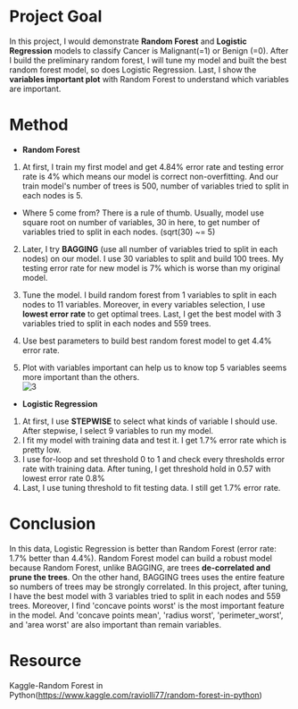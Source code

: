 # Project Goal  
In this project, I would demonstrate <b>Random Forest</b> and <b>Logistic Regression</b> models to classify Cancer is Malignant(=1) or Benign (=0). After I build the preliminary random forest, I will tune my model and built the best random forest model, so does Logistic Regression. Last, I show the <b>variables important plot</b> with Random Forest to understand which variables are important.  

# Method  
- <b>Random Forest</b>
1. At first, I train my first model and get 4.84% error rate and testing error rate is 4% which means our model is correct non-overfitting. And our train model's number of 
trees is 500, number of variables tried to split in each nodes is 5.  
- Where 5 come from? There is a rule of thumb. Usually, model use square root on number of variables, 30 in here, to get number of variables tried to split in each nodes. (sqrt(30) ~= 5)  
2. Later, I try <b>BAGGING</b> (use all number of variables tried to split in each nodes) on our model. I use 30 variables to split and build 100 trees. My testing error rate for new model is 7% which is worse than my original model.  

3. Tune the model. I build random forest from 1 variables to split in each nodes to 11 variables. Moreover, in every variables selection, I use <b>lowest error rate</b> to get optimal trees. Last, I get the best model with 3 variables tried to split in each nodes and 559 trees.  

4. Use best parameters to build best random forest model to get 4.4% error rate.  

5. Plot with variables important can help us to know top 5 variables seems more important than the others.  
![3](https://user-images.githubusercontent.com/67025904/134789107-8aee9877-3018-4d95-b1a3-8b62f2c47d23.jpg)

- <b>Logistic Regression</b>
1. At first, I use <b>STEPWISE</b> to select what kinds of variable I should use. After stepwise, I select 9 variables to run my model.  
2. I fit my model with training data and test it. I get 1.7% error rate which is pretty low.  
3. I use for-loop and set threshold 0 to 1 and check every thresholds error rate with training data. After tuning, I get threshold hold in 0.57 with lowest error rate 0.8%  
4. Last, I use tuning threshold to fit testing data. I still get 1.7% error rate.


# Conclusion  
In this data, Logistic Regression is better than Random Forest (error rate: 1.7% better than 4.4%). Random Forest model can build a robust model because Random Forest, unlike BAGGING, are trees <b>de-correlated and prune the trees</b>. On the other hand, BAGGING trees uses the entire feature so numbers of trees may be strongly correlated.  In this project, after tuning, I have the best model with 3 variables tried to split in each nodes and 559 trees. Moreover, I find 'concave points worst' is the most important feature in the model. And 'concave points mean', 'radius worst', 'perimeter_worst', and 'area worst' are also important than remain variables.  

# Resource
Kaggle-Random Forest in Python(https://www.kaggle.com/raviolli77/random-forest-in-python)
